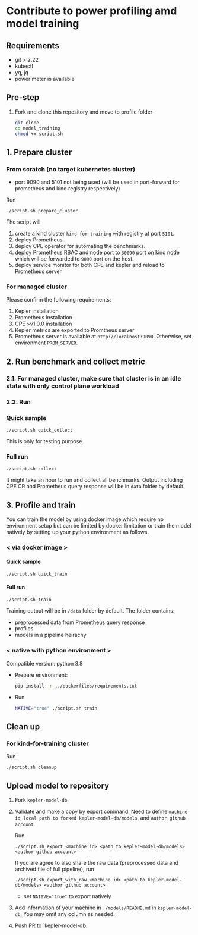 # Contribute to power profiling amd model training

## Requirements
- git > 2.22
- kubectl
- yq, jq
- power meter is available

## Pre-step
1. Fork and clone this repository and move to profile folder
    ```bash
    git clone
    cd model_training
    chmod +x script.sh
    ```
## 1. Prepare cluster

### From scratch (no target kubernetes cluster)
- port 9090 and 5101 not being used (will be used in port-forward for prometheus and kind registry respectively)

Run
```
./script.sh prepare_cluster
```
The script will 
1. create a kind cluster `kind-for-training` with registry at port `5101`.
2. deploy Prometheus.
3. deploy CPE operator for automating the benchmarks.
4. deploy Prometheus RBAC and node port to `30090` port on kind node which will be forwarded to `9090` port on the host.
5. deploy service monitor for both CPE and kepler and reload to Prometheus server

### For managed cluster

Please confirm the following requirements:
1. Kepler installation
2. Prometheus installation
3. CPE >v1.0.0 installation
4. Kepler metrics are exported to Promtheus server
5. Prometheus server is available at `http://localhost:9090`. Otherwise, set environment `PROM_SERVER`.
   
## 2. Run benchmark and collect metric
### 2.1. For managed cluster, make sure that cluster is in an idle state with only control plane workload

### 2.2. Run
### Quick sample

    ./script.sh quick_collect

This is only for testing purpose.

### Full run

    ./script.sh collect

It might take an hour to run and collect all benchmarks. Output including CPE CR and Prometheus query response will be in `data` folder by default.

## 3. Profile and train 

You can train the model by using docker image which require no environment setup but can be limited by docker limitation or train the model natively by setting up your python environment as follows.

### < via docker image >

#### Quick sample

```
./script.sh quick_train
```


#### Full run 

```
./script.sh train
```

Training output will be in `/data` folder by default. The folder contains:
- preprocessed data from Prometheus query response
- profiles
- models in a pipeline heirachy 

### < native with python environment >
Compatible version: python 3.8

- Prepare environment:

    ```bash
    pip install -r ../dockerfiles/requirements.txt
    ```

- Run

    ```bash
    NATIVE="true" ./script.sh train
    ```

## Clean up

### For kind-for-training cluster

Run
```
./script.sh cleanup
```

## Upload model to repository

1. Fork `kepler-model-db`.

1. Validate and make a copy by export command. Need to define `machine id`, `local path to forked kepler-model-db/models`, and `author github account`. 

    Run
    ```
    ./script.sh export <machine id> <path to kepler-model-db/models> <author github account>
    ```

    If you are agree to also share the raw data (preprocessed data and archived file of full pipeline), run

    ```
    ./script.sh export_with_raw <machine id> <path to kepler-model-db/models> <author github account>
    ```

    - set `NATIVE="true"` to export natively.

2. Add information of your machine in `./models/README.md` in `kepler-model-db`. You may omit any column as needed.
3. Push PR to `kepler-model-db.
